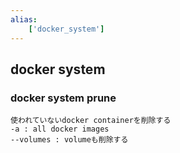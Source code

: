```yaml
---
alias:
    ['docker_system']
---
```

## docker system
### docker system prune
    使われていないdocker containerを削除する
    -a : all docker images
    --volumes : volumeも削除する